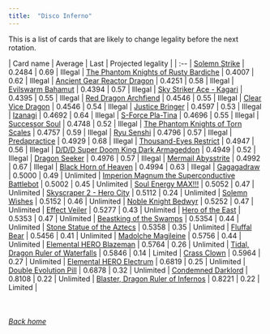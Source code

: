 ```yaml
---
title:  "Disco Inferno"
---
```


This is a list of cards that are likely to change legality before the next rotation.

| Card name | Average | Last | Projected legality |
| :-- |
[Solemn Strike](https://db.ygoprodeck.com/card/?search=Solemn%20Strike) | 0.2484 | 0.69 | Illegal |
[The Phantom Knights of Rusty Bardiche](https://db.ygoprodeck.com/card/?search=The%20Phantom%20Knights%20of%20Rusty%20Bardiche) | 0.4007 | 0.62 | Illegal |
[Ancient Gear Reactor Dragon](https://db.ygoprodeck.com/card/?search=Ancient%20Gear%20Reactor%20Dragon) | 0.4251 | 0.58 | Illegal |
[Evilswarm Bahamut](https://db.ygoprodeck.com/card/?search=Evilswarm%20Bahamut) | 0.4394 | 0.57 | Illegal |
[Sky Striker Ace - Kagari](https://db.ygoprodeck.com/card/?search=Sky%20Striker%20Ace%20-%20Kagari) | 0.4395 | 0.55 | Illegal |
[Red Dragon Archfiend](https://db.ygoprodeck.com/card/?search=Red%20Dragon%20Archfiend) | 0.4546 | 0.55 | Illegal |
[Clear Vice Dragon](https://db.ygoprodeck.com/card/?search=Clear%20Vice%20Dragon) | 0.4546 | 0.54 | Illegal |
[Justice Bringer](https://db.ygoprodeck.com/card/?search=Justice%20Bringer) | 0.4597 | 0.53 | Illegal |
[Izanagi](https://db.ygoprodeck.com/card/?search=Izanagi) | 0.4692 | 0.64 | Illegal |
[S-Force Pla-Tina](https://db.ygoprodeck.com/card/?search=S-Force%20Pla-Tina) | 0.4696 | 0.55 | Illegal |
[Successor Soul](https://db.ygoprodeck.com/card/?search=Successor%20Soul) | 0.4748 | 0.52 | Illegal |
[The Phantom Knights of Torn Scales](https://db.ygoprodeck.com/card/?search=The%20Phantom%20Knights%20of%20Torn%20Scales) | 0.4757 | 0.59 | Illegal |
[Ryu Senshi](https://db.ygoprodeck.com/card/?search=Ryu%20Senshi) | 0.4796 | 0.57 | Illegal |
[Predapractice](https://db.ygoprodeck.com/card/?search=Predapractice) | 0.4929 | 0.68 | Illegal |
[Thousand-Eyes Restrict](https://db.ygoprodeck.com/card/?search=Thousand-Eyes%20Restrict) | 0.4947 | 0.56 | Illegal |
[D/D/D Super Doom King Dark Armageddon](https://db.ygoprodeck.com/card/?search=D/D/D%20Super%20Doom%20King%20Dark%20Armageddon) | 0.4949 | 0.52 | Illegal |
[Dragon Seeker](https://db.ygoprodeck.com/card/?search=Dragon%20Seeker) | 0.4976 | 0.57 | Illegal |
[Mermail Abysstrite](https://db.ygoprodeck.com/card/?search=Mermail%20Abysstrite) | 0.4992 | 0.67 | Illegal |
[Black Horn of Heaven](https://db.ygoprodeck.com/card/?search=Black%20Horn%20of%20Heaven) | 0.4994 | 0.63 | Illegal |
[Gagagadraw](https://db.ygoprodeck.com/card/?search=Gagagadraw) | 0.5000 | 0.49 | Unlimited |
[Imperion Magnum the Superconductive Battlebot](https://db.ygoprodeck.com/card/?search=Imperion%20Magnum%20the%20Superconductive%20Battlebot) | 0.5002 | 0.45 | Unlimited |
[Soul Energy MAX!!!](https://db.ygoprodeck.com/card/?search=Soul%20Energy%20MAX!!!) | 0.5052 | 0.47 | Unlimited |
[Skyscraper 2 - Hero City](https://db.ygoprodeck.com/card/?search=Skyscraper%202%20-%20Hero%20City) | 0.5112 | 0.24 | Unlimited |
[Solemn Wishes](https://db.ygoprodeck.com/card/?search=Solemn%20Wishes) | 0.5152 | 0.46 | Unlimited |
[Noble Knight Bedwyr](https://db.ygoprodeck.com/card/?search=Noble%20Knight%20Bedwyr) | 0.5252 | 0.47 | Unlimited |
[Effect Veiler](https://db.ygoprodeck.com/card/?search=Effect%20Veiler) | 0.5277 | 0.43 | Unlimited |
[Hero of the East](https://db.ygoprodeck.com/card/?search=Hero%20of%20the%20East) | 0.5353 | 0.47 | Unlimited |
[Beastking of the Swamps](https://db.ygoprodeck.com/card/?search=Beastking%20of%20the%20Swamps) | 0.5354 | 0.44 | Unlimited |
[Stone Statue of the Aztecs](https://db.ygoprodeck.com/card/?search=Stone%20Statue%20of%20the%20Aztecs) | 0.5358 | 0.35 | Unlimited |
[Fluffal Bear](https://db.ygoprodeck.com/card/?search=Fluffal%20Bear) | 0.5456 | 0.41 | Unlimited |
[Madolche Magileine](https://db.ygoprodeck.com/card/?search=Madolche%20Magileine) | 0.5756 | 0.44 | Unlimited |
[Elemental HERO Blazeman](https://db.ygoprodeck.com/card/?search=Elemental%20HERO%20Blazeman) | 0.5764 | 0.26 | Unlimited |
[Tidal, Dragon Ruler of Waterfalls](https://db.ygoprodeck.com/card/?search=Tidal,%20Dragon%20Ruler%20of%20Waterfalls) | 0.5846 | 0.14 | Limited |
[Crass Clown](https://db.ygoprodeck.com/card/?search=Crass%20Clown) | 0.5964 | 0.27 | Unlimited |
[Elemental HERO Electrum](https://db.ygoprodeck.com/card/?search=Elemental%20HERO%20Electrum) | 0.6819 | 0.25 | Unlimited |
[Double Evolution Pill](https://db.ygoprodeck.com/card/?search=Double%20Evolution%20Pill) | 0.6878 | 0.32 | Unlimited |
[Condemned Darklord](https://db.ygoprodeck.com/card/?search=Condemned%20Darklord) | 0.8108 | 0.22 | Unlimited |
[Blaster, Dragon Ruler of Infernos](https://db.ygoprodeck.com/card/?search=Blaster,%20Dragon%20Ruler%20of%20Infernos) | 0.8221 | 0.22 | Limited |

<br>

###### [Back home](index)